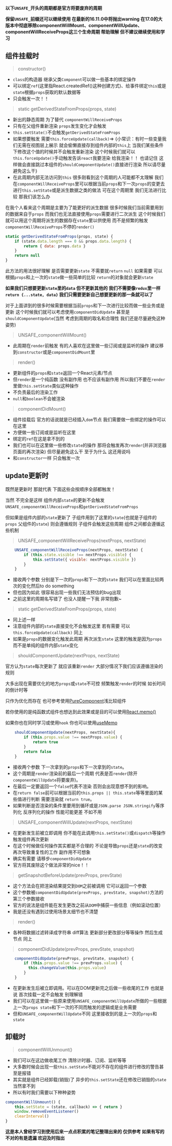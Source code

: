 **以下`UNSAFE_`开头的周期都是官方将要废弃的周期**

**保留`UNSAFE_`前缀还可以继续使用 在最新的16.11.0中将抛出warning 在17.0的大版本中彻底移除componentWillMount、componentWillUpdate、componentWillReceiveProps这三个生命周期 帮助理解 但不建议继续使用和学习**


## 组件挂载时

> constructor()
- `class`的构造器 继承父类`Component`可以做一些基本的绑定操作
- 可以绑定`ref`(这里指React.createdRef()这种创建方式)、给事件绑定`this`或是`state`根据`props`获取的默认数据等
- 只会触发一次！！

> static getDerivedStateFromProps(props, state)

- 新出的静态周期 为了替代 `componentWillReceiveProps`
- 只有在父组件重新渲染 `props`发生变化才会触发
- `this.setState()`不会触发`getDerivedStateFromProps`
- 如果想要触发 需要`this.forceUpdate(callback)`=> {小常识：有时一些变量我们无需在视图层上展示 就会偷懒直接存到组件内部的`this`上 当我们某些条件下修改这个值的时候并不会触发重新渲染 这个时候我们就可以`this.forceUpdate()`手动触发告诉`react`我要渲染 给我渲染！！ 也请记住 这样做会直接跳过本组件的`shouldComponentUpdate()`直接进行渲染 所以请尽量避免这么干}
- 在此周期内部无法访问到`this`
很多刚看到这个周期的人可能都不太理解 我们在`componentWillReceiveProps`里可以根据当前`props`和下一次`props`的变更去进行`this.setState`或是派生数据之类的做法 可在这个周期里 我们无法进行比较 那我们该怎么办

在我个人看来这个周期是主要为了能更好的派生数据 很多时候我们当前需要用到的数据来自于`props` 而我们也无法直接使用`props`需要进行二次派生 这个时候我们就可以用这个周期将派生的数据存在`state`里以供使用 而不是频繁的触发`componentWillReceiveProps`不停的`render()`
```javascript
static getDerivedStateFromProps(props, state) {
    if (state.data.length === 0 && props.data.length) {
        return { data: props.data }
    }
    return null
}
```
此方法的用法很好理解 是否需要更新`state` 不需要就`return` `null` 如果需要 可以根据`props`和上一次的`state`做一些简单的比较 `return`的对象就会更新`state`

**如果我们只想要更新`state`里的`data` 但不更新其他的 我们不需要像`redux`里一样`return {...state, data}` 我们只需要更新自己想要更新的那一条就可以了**


对于上面讲到的很多时候需要根据当前`props`和下一次进行比较而做一些业务或是更新 这个时候我们就可以考虑使用`componentDidUpdate` 甚至是 `shouldComponentUpdate`(当然 考虑到周期的取名和合理性 我们还是尽量避免这种姿势)

> UNSAFE_componentWillMount()

- 此周期在`render`前触发 有的人喜欢在这里做一些订阅或是监听的操作 建议移到`constructor`或是`componentDidMount`里

> render()

- 更新组件的`props`和`state`返回一个React元素/节点
- 但`render`是一个纯函数 没有副作用 也不应该有副作用 所以我们不要在`render`里做`this.setState`类似这种操作
- 不负责最后的渲染工作
- `null`和`boolean`不会被渲染

> componentDidMount()
- 组件挂载后 官方的话说就是已经插入`dom`节点 我们需要做一些绑定的操作可以在这里
- 方便做一些订阅或是监听在这里
- 绑定的`ref`在这是拿不到的
- 我们也可以在这里做一些修改`state`的操作 那将会触发再次`render`(并非浏览器页面的再次渲染) 但尽量避免这么干 至于为什么 这还用说吗
- 和`constructor`一样 只会触发一次

## update更新时
既然是更新时 那就代表 下面这些会按顺序全部都触发！

当然 不完全是这样 组件内部`state`的更新不会触发`UNSAFE_componentWillReceiveProps`和`getDerivedStateFromProps`

但如果是组件内部的`state`更新了 子组件用到了这里的`state`(也就是子组件的`props` 父组件的`state`) 则会遵循规则 子组件会触发这些周期 组件之间都会遵循这些机制

> UNSAFE_componentWillReceiveProps(nextProps, nextState)

```javascript
    UNSAFE_componentWillReceiveProps(nextProps, nextState) {
        if (this.state.visible !== nextProps.visible) {
            this.setState({ visible: nextProps.visible })
        }
    }
```

- 接收两个参数 分别是下一次的`props`和下一次的`state` 我们可以在里面比较两次的变化然后to do something
- 但也因为如此 很容易出现一些我们无法预估的bug出现
- 之前这里的周期名写错了 也没人提醒一下我 非常抱歉~
> static getDerivedStateFromProps(props, state)
- 同上述一样
- 注意组件内部的`state`直接变化不会触发这里 若有需要 可以`this.forceUpdate(callback)` 同上
- 如果是`props`的数据变化触发此周期 再次派生`state` 这里的触发是因为`props` 而不是单纯的组件内部`state`变化

> shouldComponentUpdate(nextProps, nextState)

官方认为`state`每次更新了 就应该重新`render` 大部分情况下我们应该遵循渲染的规则

大多出现在需要优化的地方`props`或`state`不可控 频繁触发`render`的时候 如长时间的倒计时等

只作为优化而存在 也可参考使用[PureComponent](https://zh-hans.reactjs.org/docs/react-api.html#reactpurecomponent)浅比较组件

若你使用的是纯函数式组件也想达到此效果或是目的可以使用[React.memo()](https://zh-hans.reactjs.org/docs/react-api.html#reactmemo)

如果你也在同时学习或使用`hook` 你也可以使用[useMemo](https://zh-hans.reactjs.org/docs/hooks-reference.html#usememo)
```javascript
    shouldComponentUpdate(nextProps, nextState){
        if (this.props.value !== nextProps.value) {
            return true
        }
        return false
    }
```

- 接收两个参数 下一次拿到的`props`和下一次拿到的`state`。
- 这个周期是`render`渲染前的最后一个周期 代表是否`render`(除开`componentWillUpdate`将要废弃)。
- 在最后一定要返回一个`false`代表不渲染 否则会出现意想不到的影响。
- 在`return false`前可以根据当前的`this.props || this.state`等等里面的某些值进行判断 需要渲染就 `return true`。
- 如果判断是否渲染的条件里要用到循环或是`JSON.parse JSON.stringify`等序列化 反序列化的操作 性能可能更差 不如不用

> UNSAFE_componentWillUpdate(nextProps, nextState)
- 在更新发生前被立即调用 你不能在此调用`this.setState()`或`dispatch`等操作触发组件再次更新
- 在这个时候做任何操作其实都是不合理的 不论是导致`props`还是`state`的改变再次导致重复性的工作 副作用不可想象
- 确实有需要 请移步`componentDidUpdate`
- 官方将其废除这个做法非常的nice！！

> getSnapshotBeforeUpdate(prevProps, prevState)
- 这个方法会在把渲染结果提交到`DOM`之前被调用 它可以返回一个参数
- 这个参数被`componentDidUpdate(prevProps, prevState, snapshot)`方法的第三个参数接收
- 官方的说法是组件能在发生更改之前从`DOM`中捕获一些信息（例如滚动位置）
- 我是还没有遇到过使用场景太细节也不清楚

> render()
- 各种将数据过滤转译成字符串 diff算法 更新部分更改部分等等操作 然后生成节点 同上

> componentDidUpdate(prevProps, prevState, snapshot)
```javascript
    componentDidUpdate(prevProps, prevState, snapshot) {
        if (this.props.value !== prevProps.value) {
          this.changeValue(this.props.value)
        }
    }
```
- 在更新发生后被立即调用。可以在DOM更新完之后做一些收尾的工作 也就是说 首次挂载一定不会触发 别理解错
- 我们可以在这里做一些原来使用`UNSAFE_componentWillUpdate`所做的一些根据上一次`props state`和下一次的不同而触发的逻辑或是业务需要
- 但和`UNSAFE_componentWillUpdate`不同 这里接收到的是上一次的`props`和`state`

## 卸载时
> componentWillUnmount()
- 我们可以在这边做收尾工作 清除计时器、订阅、监听等等
- 大多数时候会出现一些`this.setState`不能对不存在的组件进行修改的警告甚至是报错
- 其实就是组件已经卸载(销毁)了 异步的`this.setState`还在修改已销毁的`state` 当然拿不到
- 所以有时我们需要以下种种姿势
```javascript
componentWillUnmount() {
    this.setState = (state, callback) => { return }
    window.removeEventListener()
    clearInterval()
}
```



**这是本人曾经学习到使用后来一点点积累的笔记整理出来的 仅供参考 如果有写的不对的有是遗漏 欢迎及时指出**
